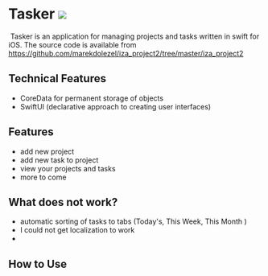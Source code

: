 #  Tasker ![](.iza_project2/iza_project2/Assets.xcassets/task.imageset/task_1x.png)
![]()
Tasker is an application for managing projects and tasks written in swift for iOS. The source code is available from https://github.com/marekdolezel/iza_project2/tree/master/iza_project2

## Technical Features
- CoreData for permanent storage of objects
- SwiftUI (declarative approach to creating user interfaces)

## Features
- add new project 
- add new task to project
- view your projects and tasks
- more to come

## What does not work?
- automatic sorting of tasks to tabs (Today's, This Week, This Month )
- I could not get localization to work
- 
## How to Use




